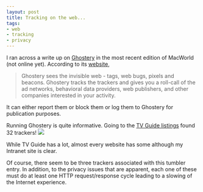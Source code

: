 ```yaml
---
layout: post
title: Tracking on the web...
tags:
- web
- tracking
- privacy
---
```

I ran across a write up on [Ghostery][1] in the most recent edition of
MacWorld (not online yet). According to its [website][1],

> Ghostery sees the invisible web - tags, web bugs, pixels and beacons.
Ghostery tracks the trackers and gives you a roll-call of the ad networks,
behavioral data providers, web publishers, and other companies interested in
your activity.

It can either report them or block them or log them to Ghostery for
publication purposes.

Running Ghostery is quite informative. Going to the [TV Guide listings][2]
found 32 trackers! ![][3]

While TV Guide has a lot, almost every website has some although my Intranet
site is clear.

Of course, there seem to be three trackers associated with this tumbler entry.
In addition, to the privacy issues that are apparent, each one of these must
do at least one HTTP request/response cycle leading to a slowing of the
Internet experience.

[1]: http://www.ghostery.com/
[2]: http://www.tvguide.com/Listings/
[3]: http://media.tumblr.com/tumblr_lns12fkj101qz4fcv.png

